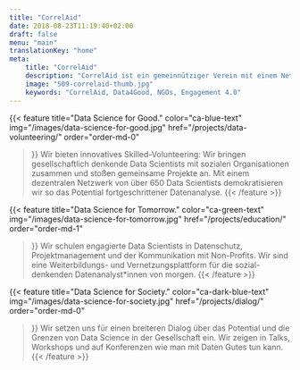 ```yaml
---
title: "CorrelAid"
date: 2018-08-23T11:19:40+02:00
draft: false
menu: "main"
translationKey: "home"
meta:
    title: "CorrelAid"
    description: "CorrelAid ist ein gemeinnütziger Verein mit einem Netzwerk von 650 ehrenamtlichen Datenanalyst\*innen."
    image: "509-correlaid-thumb.jpg"
    keywords: "CorrelAid, Data4Good, NGOs, Engagement 4.0"
---
```


{{< feature 
    title="Data Science for Good." 
    color="ca-blue-text"
    img="/images/data-science-for-good.jpg"
    href="/projects/data-volunteering/"
    order="order-md-0"
>}}
    Wir bieten innovatives Skilled-Volunteering: Wir bringen gesellschaftlich denkende Data Scientists mit sozialen Organisationen zusammen und stoßen gemeinsame Projekte an. Mit einem dezentralen Netzwerk von über 650 Data Scientists demokratisieren wir so das Potential fortgeschrittener Datenanalyse.
{{< /feature >}}

{{< feature 
    title="Data Science for Tomorrow."
    color="ca-green-text"
    img="/images/data-science-for-tomorrow.jpg"
    href="/projects/education/"
    order="order-md-1"
>}}
    Wir schulen engagierte Data Scientists in Datenschutz, Projektmanagement und der Kommunikation mit
    Non-Profits. Wir sind eine Weiterbildungs- und Vernetzungsplattform für die sozial-denkenden
    Datenanalyst\*innen von morgen.
{{< /feature >}}

{{< feature 
    title="Data Science for Society." 
    color="ca-dark-blue-text"
    img="/images/data-science-for-society.jpg"
    href="/projects/dialog/"
    order="order-md-0"
>}}
    Wir setzen uns für einen breiteren Dialog über das Potential und die Grenzen von Data Science in
    der Gesellschaft ein. Wir zeigen in Talks, Workshops und auf Konferenzen wie man mit
    Daten Gutes tun kann.
{{< /feature >}}